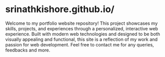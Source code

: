 # srinathkishore.github.io/

Welcome to my portfolio website repository! This project showcases my skills, projects, and experiences through a personalized, interactive web experience. 
Built with modern web technologies and designed to be both visually appealing and functional, this site is a reflection of my work and passion for web development.
Feel free to contact me for any queries, feedbacks and more.
